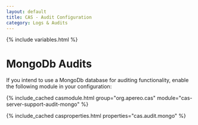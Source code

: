 ```yaml
---
layout: default
title: CAS - Audit Configuration
category: Logs & Audits
---
```

{% include variables.html %}

# MongoDb Audits

If you intend to use a MongoDb database for auditing functionality, enable the following module in your configuration:

{% include_cached casmodule.html group="org.apereo.cas" module="cas-server-support-audit-mongo" %}

{% include_cached casproperties.html properties="cas.audit.mongo" %}


